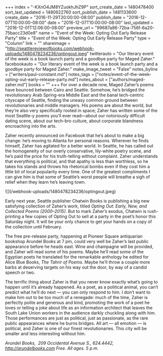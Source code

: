 +++
index = "-KXnO4JM8YZuokhJhZ9P"
sort_create_date = 1480478400
sort_last_updated = 1480622760
sort_publish_date = 1481133600
create_date = "2016-11-29T20:00:00-08:00"
publish_date = "2016-12-07T10:00:00-08:00"
date = "2016-12-07T10:00:00-08:00"
last_updated = "2016-12-01T12:06:00-08:00"
preview_url = "99687a86-72ba-756f-6a20-75bacc23d0e8"
name = "Event of the Week: Opting Out Early Release Party"
title = "Event of the Week: Opting Out Early Release Party"
type = "Column"
link = ""
shareimage = "http://seattlereviewofbooks.com/webhook-uploads/1480478234236/optingout.jpeg"
twitterauto = "Our literary event of the week is a book launch party and a goodbye party for Maged Zaher."
facebookauto = "Our literary event of the week is a book launch party and a goodbye party for Maged Zaher."
make_image_tweet = "False"
notes_byline = ["writers/paul-constant.md"]
notes_tags = ["notes/event-of-the-week-opting-out-early-release-party.md"]
notes_about = ["authors/maged-zaher.md"]
books = ""
+++
For over a decade now, Maged Zaher’s poems have bounced between Cairo and Seattle. Somehow, he’s bridged the revolutionary Arab Spring-era Middle East and the banal tech-centric cityscape of Seattle, finding the uneasy common ground between revolutionaries and middle managers. His poems are about the world, but they’re also very specifically rooted in space; Zaher has written some of the most Seattle-y poems you’ll ever read—about our notoriously difficult dating scene, about our tech-bro culture, about corporate blandness encroaching into the arts.

Zaher recently announced on Facebook that he’s about to make a big change: he’s moving to Atlanta for personal reasons. Wherever he finds himself, Zaher has agitated for a better world. In Seattle, he has called out the homogeneity of our overly conservative, lily-white poetry scene, and he’s paid the price for his truth-telling without complaint. Zaher understands that everything is political, and that apathy is less than worthless, so he takes his stands and throws his rhetorical bombs even if they cost him a little bit of local popularity every time. One of the greatest compliments I can give him is that some of Seattle’s worst people will breathe a sigh of relief when they learn he’s leaving town.

<p class="image-left">![](/webhook-uploads/1480478234236/optingout.jpeg)</p>

Early next year, Seattle publisher Chatwin Books is publishing a big new satisfying collection of Zaher’s work, titled *Opting Out: Early, New, and Collected Poems (2000–2015)*. But to mark Zaher’s exodus, Chatwin is rush-printing a few copies of Opting Out to sell at a party in the poet’s honor this Saturday night. It will be your only chance to get your hands on a copy of the collection until February.

The free pre-release party, happening at Pioneer Square antiquarian bookshop Arundel Books at 7 pm, could very well be Zaher’s last public appearance before he heads east. Wine and champagne will be provided, and Zaher will read some of his poems. Maybe he’ll read some of the Egyptian poets he translated for the remarkable anthology he edited for Alice Blue Books, *The Tahrir of Poems*. Maybe he’ll throw a couple more barbs at deserving targets on his way out the door, by way of a candid speech or two.

The terrific thing about Zaher is that you never know exactly what’s going to happen until it’s already happened. As a poet, as a political animal, you can’t predict what he’ll do next — you can only respond to him. I don’t want to make him out to be too much of a renegade: much of the time, Zaher is perfectly polite and generous and kind, promoting the work of a poet he loves or telling a joke about life as an information architect that leaves the South Lake Union workers in the audience darkly chuckling along with him. Those performances are just as political, just as passionate, as the rare public appearances where he burns bridges. All art — all emotion — is political, and Zaher is one of our finest revolutionaries. This city will be smaller and less interesting without him.

*Arundel Books,  209 Occidental Avenue S., 624.4442, http://arundelbooks.com Free. All ages. 5 p.m.* 